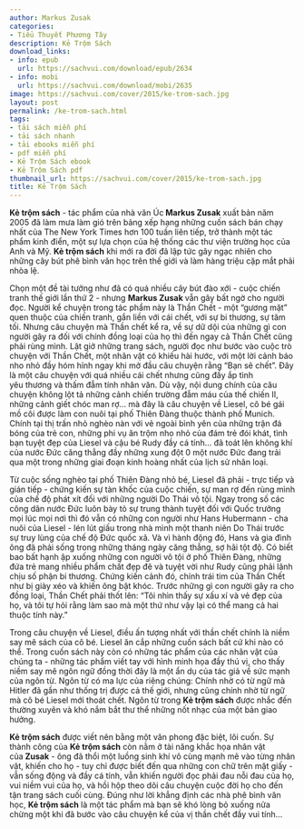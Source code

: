 ```yaml
---
author: Markus Zusak
categories:
- Tiểu Thuyết Phương Tây
description: Kẻ Trộm Sách
download_links:
- info: epub
  url: https://sachvui.com/download/epub/2634
- info: mobi
  url: https://sachvui.com/download/mobi/2635
image: https://sachvui.com/cover/2015/ke-trom-sach.jpg
layout: post
permalink: /ke-trom-sach.html
tags:
- tải sách miễn phí
- tải sách nhanh
- tải ebooks miễn phí
- pdf miễn phí
- Kẻ Trộm Sách ebook
- Kẻ Trộm Sách pdf
thumbnail_url: https://sachvui.com/cover/2015/ke-trom-sach.jpg
title: Kẻ Trộm Sách
---
```


 <div class="item-desc text-justify"> <p><strong>Kẻ trộm sách</strong> - tác phẩm của nhà văn Úc<strong> Markus Zusak</strong> xuất bản năm 2005 đã làm mưa làm gió trên bảng xếp hạng những cuốn sách bán chạy nhất của The New York Times hơn 100 tuần liên tiếp, trở thành một tác phẩm kinh điển, một sự lựa chọn của hệ thống các thư viện trường học của Anh và Mỹ. <strong>Kẻ trộm sách</strong> khi mới ra đời đã lập tức gây ngạc nhiên cho những cây bút phê bình văn học trên thế giới và làm hàng triệu cặp mắt phải nhòa lệ.</p><p>Chọn một đề tài tưởng như đã có quá nhiều cây bút đào xới - cuộc chiến tranh thế giới lần thứ 2 - nhưng <strong>Markus Zusak </strong>vẫn gây bất ngờ cho người đọc. Người kể chuyện trong tác phẩm này là Thần Chết - một “gương mặt” quen thuộc của chiến tranh, gắn liền với cái chết, với sự bi thương, sự tăm tối. Nhưng câu chuyện mà Thần chết kể ra, về sự dữ dội của những gì con người gây ra đối với chính đồng loại của họ thì đến ngay cả Thần Chết cũng phải rùng mình. Lật giở những trang sách, người đọc như bước vào cuộc trò chuyện với Thần Chết, một nhân vật có khiếu hài hước, với một lời cảnh báo nho nhỏ đầy hóm hỉnh ngay khi mở đầu câu chuyện rằng “Bạn sẽ chết”. Đây là một câu chuyện với quá nhiều cái chết nhưng cũng đầy ắp tình yêu thương và thấm đẫm tính nhân văn. Dù vậy, nội dung chính của câu chuyện không lột tả những cảnh chiến trường đẫm máu của thế chiến II, những cảnh giết chóc man rợ… mà đây là câu chuyện về Liesel, cô bé gái mồ côi được làm con nuôi tại phố Thiên Đàng thuộc thành phố Munich. Chính tại thị trấn nhỏ nghèo nàn với vẻ ngoài bình yên của những trận đá bóng của trẻ con, những phi vụ ăn trộm nho nhỏ của đám trẻ đói khát, tình bạn tuyệt đẹp của Liesel và cậu bé Rudy đầy cá tính… đã toát lên không khí của nước Đức căng thẳng đầy những xung đột 0 một nước Đức đang trải qua một trong những giai đoạn kinh hoàng nhất của lịch sử nhân loại.</p><p>Từ cuộc sống nghèo tại phố Thiên Đàng nhỏ bé, Liesel đã phải - trực tiếp và gián tiếp - chứng kiến sự tàn khốc của cuộc chiến, sự man rợ đến rùng mình của chế độ phát xít đối với những người Do Thái vô tội. Ngay trong số các công dân nước Đức luôn bày tỏ sự trung thành tuyệt đối với Quốc trưởng mọi lúc mọi nơi thì đó vẫn có những con người như Hans Hubermann - cha nuôi của Liesel - lén lút giấu trong nhà mình một thanh niên Do Thái trước sự truy lùng của chế độ Đức quốc xã. Và vì hành động đó, Hans và gia đình ông đã phải sống trong những tháng ngày căng thẳng, sợ hãi tột độ. Có biết bao bất hạnh ập xuống những con người vô tội ở phố Thiên Đàng, những đứa trẻ mang nhiều phẩm chất đẹp đẽ và tuyệt vời như Rudy cũng phải lãnh chịu số phận bi thương. Chứng kiến cảnh đó, chính trái tim của Thần Chết như bị giày xéo và khiến ông bật khóc. Trước những gì con người gây ra cho đồng loại, Thần Chết phải thốt lên: “Tôi nhìn thấy sự xấu xí và vẻ đẹp của họ, và tôi tự hỏi rằng làm sao mà một thứ như vậy lại có thể mang cả hai thuộc tính này.”</p><p>Trong câu chuyện về Liesel, điều ấn tượng nhất với thần chết chính là niềm say mê sách của cô bé. Liesel ăn cắp những cuốn sách bất cứ khi nào có thể. Trong cuốn sách này còn có những tác phẩm của các nhân vật của chúng ta - những tác phẩm viết tay với hình minh họa đầy thú vị, cho thấy niềm say mê ngôn ngữ đồng thời đây là một ẩn dụ của tác giả về sức mạnh của ngôn từ. Ngôn từ có ma lực của riêng chúng: Chính nhờ có từ ngữ mà Hitler đã gần như thống trị được cả thế giới, nhưng cũng chính nhờ từ ngữ mà cô bé Liesel mới thoát chết. Ngôn từ trong <strong>Kẻ trộm sách</strong> được nhắc đến thường xuyên và khó nắm bắt thư thể những nốt nhạc của một bản giao hưởng.</p><p><strong>Kẻ trộm sách</strong> được viết nên bằng một văn phong đặc biệt, lôi cuốn. Sự thành công của <strong>Kẻ trộm sách</strong> còn nằm ở tài năng khắc họa nhân vật của<strong> Zusak</strong> - ông đã thổi một luồng sinh khí vô cùng mạnh mẽ vào từng nhân vật, khiến cho họ - tuy chỉ được biết đến qua những con chữ trên mặt giấy - vẫn sống động và đầy cá tính, vẫn khiến người đọc phải đau nỗi đau của họ, vui niềm vui của họ, và hồi hộp theo dõi câu chuyện cuộc đời họ cho đến tận trang sách cuối cùng. Đúng như lời khẳng định các nhà phê bình văn học, <strong>Kẻ trộm sách</strong> là một tác phẩm mà bạn sẽ khó lòng bỏ xuống nửa chừng một khi đã bước vào câu chuyện kể của vị thần chết đầy vui tính…</p> </div>